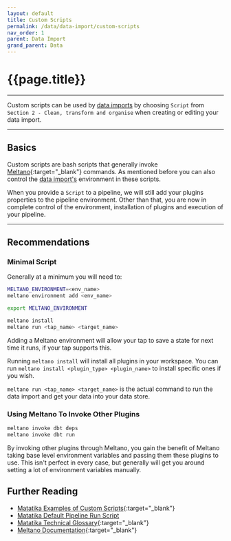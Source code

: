 ```yaml
---
layout: default
title: Custom Scripts
permalink: /data/data-import/custom-scripts
nav_order: 1
parent: Data Import
grand_parent: Data
---
```


# {{page.title}}

---

Custom scripts can be used by [data imports]({{site.baseurl}}/glossary#data-import) by choosing `Script` from `Section 2 - Clean, transform and organise` when creating or editing your data import.

---

## Basics

Custom scripts are bash scripts that generally invoke [Meltano](https://meltano.com/docs/plugin-management.html){:target="_blank"} commands. As mentioned before you can also control the [data import's]({{site.baseurl}}/glossary#data-import) environment in these scripts.

When you provide a `Script` to a pipeline, we will still add your plugins properties to the pipeline environment. Other than that, you are now in complete control of the environment, installation of plugins and execution of your pipeline.

---

## Recommendations

### Minimal Script

Generally at a minimum you will need to:

```bash
MELTANO_ENVIRONMENT=<env_name>
meltano environment add <env_name>

export MELTANO_ENVIRONMENT

meltano install
meltano run <tap_name> <target_name>
```

Adding a Meltano environment will allow your tap to save a state for next time it runs, if your tap supports this.

Running `meltano install` will install all plugins in your workspace. You can run `meltano install <plugin_type> <plugin_name>` to install specific ones if you wish.

`meltano run <tap_name> <target_name>` is the actual command to run the data import and get your data into your data store.

### Using Meltano To Invoke Other Plugins

```bash
meltano invoke dbt deps
meltano invoke dbt run
```

By invoking other plugins through Meltano, you gain the benefit of Meltano taking base level environment variables and passing them these plugins to use. This isn't perfect in every case, but generally will get you around setting a lot of environment variables manually.

## Further Reading

- [Matatika Examples of Custom Scripts](https://github.com/Matatika/matatika-examples/tree/master/example_data_import_scripts){:target="_blank"}
- [Matatika Default Pipeline Run Script](https://github.com/Matatika/matatika-examples/blob/master/example_data_import_scripts/default.sh)
- [Matatika Technical Glossary](https://github.com/Matatika/matatika-examples/tree/master/matatika_technical_glossary#custom-data-source){:target="_blank"}
- [Meltano Documentation](https://meltano.com/docs/plugin-management.html){:target="_blank"}